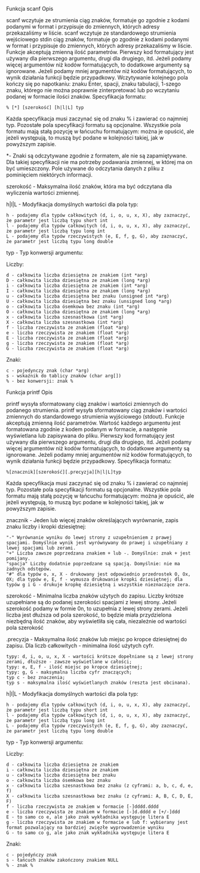 Funkcja scanf
Opis

scanf wczytuje ze strumienia ciąg znaków, formatuje go zgodnie z kodami podanymi w format i przypisuje do zmiennych, których adresy przekazaliśmy w liście. scanf wczytuje ze standardowego strumienia wejściowego stdin ciąg znaków, formatuje go zgodnie z kodami podanymi w format i przypisuje do zmiennych, których adresy przekazaliśmy w liście. Funkcje akceptują zmienną ilość parametrów. Pierwszy kod formatujący jest używany dla pierwszego argumentu, drugi dla drugiego, itd. Jeżeli podamy więcej argumentów niż kodów formatujących, to dodatkowe argumenty są ignorowane. Jeżeli podamy mniej argumentów niż kodów formatujących, to wynik działania funkcji będzie przypadkowy. Wczytywanie kolejnego pola kończy się po napotkaniu: znaku Enter, spacji, znaku tabulacji, 1-szego znaku, którego nie można poprawnie zinterpretować lub po wczytaniu podanej w formacie ilości znaków.
Specyfikacja formatu:

    % [*] [szerokość] [h|l|L] typ

Każda specyfikacja musi zaczynać się od znaku % i zawierać co najmniej typ. Pozostałe pola specyfikacji formatu są opcjonalne. Wszystkie pola formatu mają stałą pozycję w łańcuchu formatującym: można je opuścić, ale jeżeli występują, to muszą być podane w kolejności takiej, jak w powyższym zapisie.

*- Znaki są odczytywane zgodnie z formatem, ale nie są zapamiętywane. Dla takiej specyfikacji nie ma potrzeby podawania zmiennej, w której ma on być umieszczony. Pole używane do odczytania danych z pliku z pominięciem niektórych informacji.

szerokość - Maksymalna ilość znaków, która ma być odczytana dla wyliczenia wartości zmiennej.

h|l|L - Modyfikacja domyślnych wartości dla pola typ:

    h - podajemy dla typów całkowitych (d, i, o, u, x, X), aby zaznaczyć, że parametr jest liczbą typu short int
    l - podajemy dla typów całkowitych (d, i, o, u, x, X), aby zaznaczyć, że parametr jest liczbą typu long int
    L - podajemy dla typów rzeczywistych (e, E, f, g, G), aby zaznaczyć, że parametr jest liczbą typu long double

typ - Typ konwersji argumentu:

Liczby:

    d - całkowita liczba dziesiętna ze znakiem (int *arg)
    D - całkowita liczba dziesiętna ze znakiem (long *arg)
    i - całkowita liczba dziesiętna ze znakiem (int *arg)
    I - całkowita liczba dziesiętna ze znakiem (long *arg)
    u - całkowita liczba dziesiętna bez znaku (unsigned int *arg)
    U - całkowita liczba dziesiętna bez znaku (unsigned long *arg)
    o - całkowita liczba ósemkowa bez znaku (int *arg)
    O - całkowita liczba dziesiętna ze znakiem (long *arg)
    x - całkowita liczba szesnastkowa (int *arg)
    X - całkowita liczba szesnastkowa (int *arg)
    f - liczba rzeczywista ze znakiem (float *arg)
    e - liczba rzeczywista ze znakiem (float *arg)
    E - liczba rzeczywista ze znakiem (float *arg)
    g - liczba rzeczywista ze znakiem (float *arg)
    G - liczba rzeczywista ze znakiem (float *arg)

Znaki:

    c - pojedynczy znak (char *arg)
    s - wskaźnik do tablicy znaków (char arg[])
    % - bez konwersji: znak %

Funkcja printf
Opis

printf wysyła sformatowany ciąg znaków i wartości zmiennych do podanego strumienia. printf wysyła sformatowany ciąg znaków i wartości zmiennych do standardowego strumienia wyjściowego (stdout). Funkcje akceptują zmienną ilość parametrów. Wartość każdego argumentu jest formatowana zgodnie z kodem podanym w formacie, a następnie wyświetlana lub zapisywana do pliku. Pierwszy kod formatujący jest używany dla pierwszego argumentu, drugi dla drugiego, itd. Jeżeli podamy więcej argumentów niż kodów formatujących, to dodatkowe argumenty są ignorowane. Jeżeli podamy mniej argumentów niż kodów formatujących, to wynik działania funkcji będzie przypadkowy.
Specyfikacja formatu:

    %[znacznik][szerokość][.precyzja][h|l|L]typ

Każda specyfikacja musi zaczynać się od znaku % i zawierać co najmniej typ. Pozostałe pola specyfikacji formatu są opcjonalne. Wszystkie pola formatu mają stałą pozycję w łańcuchu formatującym: można je opuścić, ale jeżeli występują, to muszą byc podane w kolejności takiej, jak w powyższym zapisie.

znacznik - Jeden lub więcej znaków określających wyrównanie, zapis znaku liczby i kropki dziesiętnej:

    "-" Wyrównanie wyniku do lewej strony z uzupełnieniem z prawej spacjami. Domyślnie wynik jest wyrównywany do prawej i uzupełniany z lewej spacjami lub zerami.
    "+" Liczba zawsze poprzedzana znakiem + lub -. Domyślnie: znak + jest pomijany.
    "spacja" Liczby dodatnie poprzedzane są spacją. Domyślnie: nie ma żadnych odstępów.
    "#" dla typów o, x, X - drukowany jest odpowiednio przedrostek O, Ox, OX; dla typów e, E, f - wymusza drukowanie kropki dziesiętnej; dla typów g i G - drukuje kropkę dziesiętną i wszystkie nieznaczące zera.

szerokość - Minimalna liczba znaków użytych do zapisu. Liczby krótsze uzupełniane są do podanej szerokości spacjami z lewej strony. Jeżeli szerokość podamy w formie 0n, to uzupełnia z lewej strony zerami. Jeżeli liczba jest dłuższa od pola szerokość, to będzie miała przydzielona niezbędną ilość znaków, aby wyświetliła się cała, niezależnie od wartości pola szerokość

.precyzja - Maksymalna ilość znaków lub miejsc po kropce dziesiętnej do zapisu. Dla liczb całkowitych - minimalna ilość użytych cyfr.

    typy: d, i, o, u, x, X - wartości krótsze dopełniane są z lewej strony zerami, dłuższe - zawsze wyświetlane w całości;
    typy: e, E, f - ilość miejsc po kropce dziesiętnej;
    typy: g, G - maksymalna liczba cyfr znaczących;
    typ c - bez znaczenia;
    typ s - maksymalna ilość wyświetlanych znaków (reszta jest obcinana).

h|l|L - Modyfikacja domyślnych wartości dla pola typ:

    h - podajemy dla typów całkowitych (d, i, o, u, x, X), aby zaznaczyć, że parametr jest liczbą typu short int
    l - podajemy dla typów całkowitych (d, i, o, u, x, X), aby zaznaczyć, że parametr jest liczbą typu long int
    L - podajemy dla typów rzeczywistych (e, E, f, g, G), aby zaznaczyć, że parametr jest liczbą typu long double

typ - Typ konwersji argumentu:

Liczby:

    d - całkowita liczba dziesiętna ze znakiem
    i - całkowita liczba dziesiętna ze znakiem
    u - całkowita liczba dziesiętna bez znaku
    o - całkowita liczba ósemkowa bez znaku
    x - całkowita liczba szesnastkowa bez znaku (z cyframi: a, b, c, d, e, f)
    X - całkowita liczba szesnastkowa bez znaku (z cyframi: A, B, C, D, E, F)
    f - liczba rzeczywista ze znakiem w formacie [-]dddd.dddd
    e - liczba rzeczywista ze znakiem w formacie [-]d.dddd e [+/-]ddd
    E - to samo co e, ale jako znak wykładnika występuje litera E
    g - liczba rzeczywista ze znakiem w formacie e lub f: wybierany jest format pozwalający na bardziej zwięzłe wyprowadzenie wyniku
    G - to samo co g, ale jako znak wykładnika występuje litera E

Znaki:

    c - pojedyńczy znak
    s - łańcuch znaków zakończony znakiem NULL
    % - znak %

